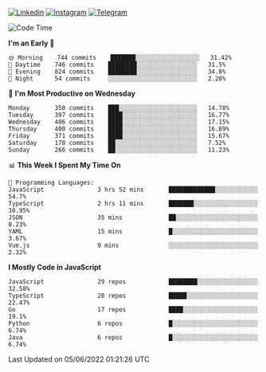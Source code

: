 [![Linkedin](https://img.shields.io/badge/-Archie-blue?style=flat-square&labelColor=gray&logo=Linkedin&logoColor=white&link=https://www.linkedin.com/in/archisdi)](https://www.linkedin.com/in/archisdi)
[![Instagram](https://img.shields.io/badge/-@archisdi-orange?style=flat-square&labelColor=gray&logo=Instagram&logoColor=white&link=https://www.instagram.com/archisdi)](https://www.instagram.com/archisdi)
[![Telegram](https://img.shields.io/badge/-aai-informational?style=flat-square&labelColor=gray&logo=telegram&logoColor=white&link=https://t.me/archisdi)](https://t.me/archisdi)

<!--START_SECTION:waka-->
![Code Time](http://img.shields.io/badge/Code%20Time-0%20secs-blue)

**I'm an Early 🐤** 

```text
🌞 Morning    744 commits    ███████░░░░░░░░░░░░░░░░░░   31.42% 
🌆 Daytime    746 commits    ████████░░░░░░░░░░░░░░░░░   31.5% 
🌃 Evening    824 commits    ████████░░░░░░░░░░░░░░░░░   34.8% 
🌙 Night      54 commits     ░░░░░░░░░░░░░░░░░░░░░░░░░   2.28%

```
📅 **I'm Most Productive on Wednesday** 

```text
Monday       350 commits    ███░░░░░░░░░░░░░░░░░░░░░░   14.78% 
Tuesday      397 commits    ████░░░░░░░░░░░░░░░░░░░░░   16.77% 
Wednesday    406 commits    ████░░░░░░░░░░░░░░░░░░░░░   17.15% 
Thursday     400 commits    ████░░░░░░░░░░░░░░░░░░░░░   16.89% 
Friday       371 commits    ████░░░░░░░░░░░░░░░░░░░░░   15.67% 
Saturday     178 commits    ██░░░░░░░░░░░░░░░░░░░░░░░   7.52% 
Sunday       266 commits    ██░░░░░░░░░░░░░░░░░░░░░░░   11.23%

```


📊 **This Week I Spent My Time On** 

```text
💬 Programming Languages: 
JavaScript               3 hrs 52 mins       █████████████░░░░░░░░░░░░   54.7% 
TypeScript               2 hrs 11 mins       ███████░░░░░░░░░░░░░░░░░░   30.95% 
JSON                     35 mins             ██░░░░░░░░░░░░░░░░░░░░░░░   8.23% 
YAML                     15 mins             █░░░░░░░░░░░░░░░░░░░░░░░░   3.67% 
Vue.js                   9 mins              ░░░░░░░░░░░░░░░░░░░░░░░░░   2.32%

```

**I Mostly Code in JavaScript** 

```text
JavaScript               29 repos            ████████░░░░░░░░░░░░░░░░░   32.58% 
TypeScript               20 repos            █████░░░░░░░░░░░░░░░░░░░░   22.47% 
Go                       17 repos            ████░░░░░░░░░░░░░░░░░░░░░   19.1% 
Python                   6 repos             █░░░░░░░░░░░░░░░░░░░░░░░░   6.74% 
Java                     6 repos             █░░░░░░░░░░░░░░░░░░░░░░░░   6.74%

```



 Last Updated on 05/06/2022 01:21:26 UTC
<!--END_SECTION:waka-->